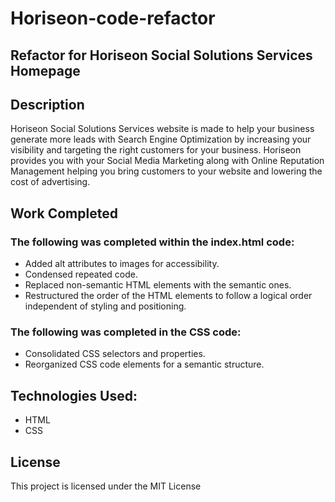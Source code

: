 # Horiseon-code-refactor
## Refactor for Horiseon Social Solutions Services Homepage

## Description
Horiseon Social Solutions Services website is made to help your business generate more leads with Search Engine Optimization by increasing your visibility and targeting the right customers for your business. Horiseon provides you with your Social Media Marketing along with Online Reputation Management helping you bring customers to your website and lowering the cost of advertising. 

## Work Completed

### The following was completed within the index.html code:

* Added alt attributes to images for accessibility.
* Condensed repeated code.
* Replaced non-semantic HTML elements with the semantic ones.
* Restructured the order of the HTML elements to follow a logical order independent of styling and positioning.

### The following was completed in the CSS code:

* Consolidated CSS selectors and properties.
* Reorganized CSS code elements for a semantic structure.

## Technologies Used: 
* HTML
* CSS

## License
This project is licensed under the MIT License
